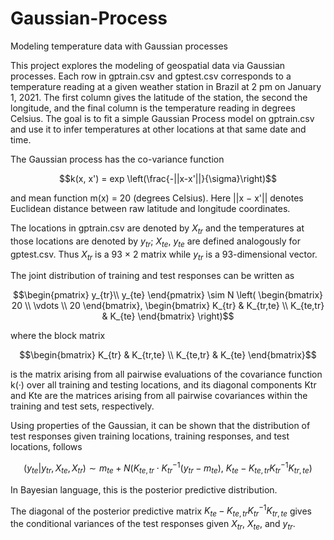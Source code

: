 # Gaussian-Process
Modeling temperature data with Gaussian processes

This project explores the modeling of geospatial data via Gaussian processes. Each row in gptrain.csv and gptest.csv corresponds to a temperature reading at a given weather station in Brazil at 2 pm on January 1, 2021. The first column gives the latitude of the station, the second the longitude, and the final column is the temperature reading in degrees Celsius. The goal is to fit a simple Gaussian Process model on gptrain.csv and use it to infer temperatures at other locations at that same date and time.

The Gaussian process has the co-variance function 

$$k(x, x') = exp \left(\frac{-||x-x'||}{\sigma}\right)$$

and mean function m(x) = 20 (degrees Celsius). Here ||x − x'|| denotes Euclidean distance between raw latitude and longitude coordinates.

The locations in gptrain.csv are denoted by $X_{tr}$ and the temperatures at those locations are denoted by $y_{tr}$; $X_{te}$, $y_{te}$ are defined analogously for gptest.csv. Thus $X_{tr}$ is a 93 × 2 matrix while $y_{tr}$ is a 93-dimensional vector.

The joint distribution of training and test responses can be written as

$$\begin{pmatrix} 
  y_{tr}\\
  y_{te} 
\end{pmatrix} \sim N \left( \begin{bmatrix}
20 \\
\vdots \\
20
\end{bmatrix}, \begin{bmatrix}
K_{tr} & K_{tr,te} \\ 
K_{te,tr} & K_{te} 
\end{bmatrix} \right)$$

where the block matrix 

$$\begin{bmatrix}
K_{tr} & K_{tr,te} \\ 
K_{te,tr} & K_{te} 
\end{bmatrix}$$

is the matrix arising from all pairwise evaluations of the covariance function k(·) over all training and testing locations, and its diagonal components Ktr and Kte are the matrices arising from all pairwise covariances within the training and test sets, respectively.

Using properties of the Gaussian, it can be shown that the distribution of test responses given training locations, training responses, and test locations, follows

$$ (y_{te} | y_{tr}, X_{te}, X_{tr}) \sim m_{te} + N( K_{te,tr} \cdot K_{tr}^{−1} (y_{tr} − m_{te}),\ K_{te} − K_{te,tr} K_{tr}^{−1} K_{tr,te} ) $$

In Bayesian language, this is the posterior predictive distribution.

The diagonal of the posterior predictive matrix $K_{te} − K_{te,tr}K_{tr}^{−1} K_{tr,te}$ gives the conditional variances of the test responses given $X_{tr}$, $X_{te}$, and $y_{tr}$.
